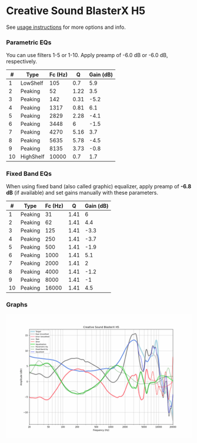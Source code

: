 # Creative Sound BlasterX H5
See [usage instructions](https://github.com/jaakkopasanen/AutoEq#usage) for more options and info.

### Parametric EQs
You can use filters 1-5 or 1-10. Apply preamp of -6.0 dB or -6.0 dB, respectively.

|   # | Type      |   Fc (Hz) |    Q |   Gain (dB) |
|-----|-----------|-----------|------|-------------|
|   1 | LowShelf  |       105 | 0.7  |         5.9 |
|   2 | Peaking   |        52 | 1.22 |         3.5 |
|   3 | Peaking   |       142 | 0.31 |        -5.2 |
|   4 | Peaking   |      1317 | 0.81 |         6.1 |
|   5 | Peaking   |      2829 | 2.28 |        -4.1 |
|   6 | Peaking   |      3448 | 6    |        -1.5 |
|   7 | Peaking   |      4270 | 5.16 |         3.7 |
|   8 | Peaking   |      5635 | 5.78 |        -4.5 |
|   9 | Peaking   |      8135 | 3.73 |        -0.8 |
|  10 | HighShelf |     10000 | 0.7  |         1.7 |

### Fixed Band EQs
When using fixed band (also called graphic) equalizer, apply preamp of **-6.8 dB** (if available) and set gains manually with these parameters.

|   # | Type    |   Fc (Hz) |    Q |   Gain (dB) |
|-----|---------|-----------|------|-------------|
|   1 | Peaking |        31 | 1.41 |         6   |
|   2 | Peaking |        62 | 1.41 |         4.4 |
|   3 | Peaking |       125 | 1.41 |        -3.3 |
|   4 | Peaking |       250 | 1.41 |        -3.7 |
|   5 | Peaking |       500 | 1.41 |        -1.9 |
|   6 | Peaking |      1000 | 1.41 |         5.1 |
|   7 | Peaking |      2000 | 1.41 |         2   |
|   8 | Peaking |      4000 | 1.41 |        -1.2 |
|   9 | Peaking |      8000 | 1.41 |        -1   |
|  10 | Peaking |     16000 | 1.41 |         4.5 |

### Graphs
![](./Creative%20Sound%20BlasterX%20H5.png)
